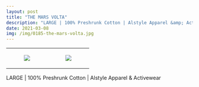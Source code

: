```yaml
---
layout: post
title: "THE MARS VOLTA"
description: "LARGE | 100% Preshrunk Cotton | Alstyle Apparel &amp; Activewear"
date: 2021-03-08
img: /img/0185-the-mars-volta.jpg
---
```




<table style="width:100%;"><tr><td style="vertical-align:top;">
      <figure class="tmblr-full" data-orig-height="2048" data-orig-width="1365" data-orig-src="https://concertshirts.netlify.app/shirts/0185/0185-01.jpg"><img src="https://64.media.tumblr.com/487cef004bbc59e3ebc8f83305fe8fdf/9420a2041048277c-ee/s540x810/d3155bd2568516f488e1babbacfc9793d9088b5d.jpg" data-orig-height="2048" data-orig-width="1365" data-orig-src="https://concertshirts.netlify.app/shirts/0185/0185-01.jpg"/></figure></td>
    <td style="vertical-align:top;">
      <figure class="tmblr-full" data-orig-height="2048" data-orig-width="1365" data-orig-src="https://concertshirts.netlify.app/shirts/0185/0185-02.jpg"><img src="https://64.media.tumblr.com/82951522fac406cbbfd4897f54adc92b/9420a2041048277c-8b/s540x810/40d48ef348bd6058e263c26dc20e96727e132cf2.jpg" data-orig-height="2048" data-orig-width="1365" data-orig-src="https://concertshirts.netlify.app/shirts/0185/0185-02.jpg"/></figure></td>
  </tr></table><p>
  LARGE | 100% Preshrunk Cotton | Alstyle Apparel &amp; Activewear
</p>
